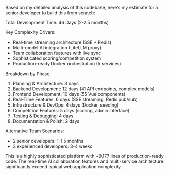Based on my detailed analysis of this codebase, here's my estimate for a senior developer to build this from scratch:

Total Development Time: 46 Days (2-2.5 months)

Key Complexity Drivers:

- Real-time streaming architecture (SSE + Redis)
- Multi-model AI integration (LiteLLM proxy)
- Team collaboration features with live sync
- Sophisticated scoring/competition system
- Production-ready Docker orchestration (5 services)

Breakdown by Phase:

1. Planning & Architecture: 3 days
2. Backend Development: 12 days (41 API endpoints, complex models)
3. Frontend Development: 10 days (55 Vue components)
4. Real-Time Features: 6 days (SSE streaming, Redis pub/sub)
5. Infrastructure & DevOps: 4 days (Docker, seeding)
6. Competition Features: 5 days (scoring, admin interface)
7. Testing & Debugging: 4 days
8. Documentation & Polish: 2 days

Alternative Team Scenarios:

- 2 senior developers: 1-1.5 months
- 3 experienced developers: 3-4 weeks

This is a highly sophisticated platform with ~9,177 lines of production-ready code. The real-time AI collaboration features and
multi-service architecture significantly exceed typical web application complexity.
